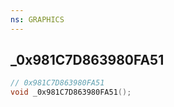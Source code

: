 ```yaml
---
ns: GRAPHICS
---
```

## _0x981C7D863980FA51

```c
// 0x981C7D863980FA51
void _0x981C7D863980FA51();
```

